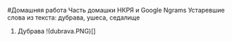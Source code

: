 #Домашняя работа
Часть домашки НКРЯ и Google Ngrams
Устаревшие слова из текста: дубрава, ушеса, седалище
1. Дубрава
!(dubrava.PNG)[]
